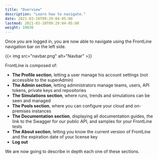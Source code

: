 ```yaml
---
title: "Overview"
description: "Learn how to navigate."
date: 2021-03-10T09:29:04-05:00
lastmod: 2021-03-10T09:29:04-05:00
weight: 10030
---
```


Once you are logged in, you are now able to navigate using the FrontLine navigation bar on the left side.

{{< img src="navbar.png" alt="Navbar" >}}

FrontLine is composed of:

- **The Profile section**, letting a user manage his account settings (not accessible to the superAdmin)
- **The Admin section**, letting administrators manage teams, users, API tokens, private keys and repositories
- **The Simulations section**, where runs, trends and simulations can be seen and managed
- **The Pools section**, where you can configure your cloud and on-premises instances
- **The Documentation section**, displaying all documentation guides, the link to the Swagger for our public API, and samples for your FrontLine tests
- **The About section**, letting you know the current version of FrontLine and the expiration date of your license key
- **Log out**

We are now going to describe in depth each one of these sections.
